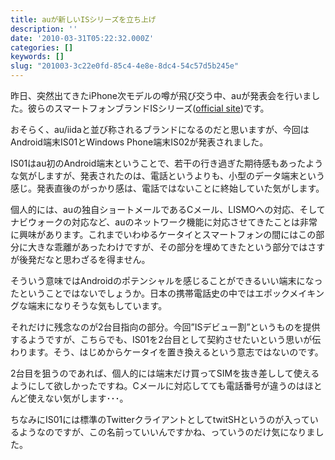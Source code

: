 ```yaml
---
title: auが新しいISシリーズを立ち上げ
description: ''
date: '2010-03-31T05:22:32.000Z'
categories: []
keywords: []
slug: "201003-3c22e0fd-85c4-4e8e-8dc4-54c57d5b245e"
---
```

昨日、突然出てきたiPhone次モデルの噂が飛び交う中、auが発表会を行いました。彼らのスマートフォンブランドISシリーズ([official site](http://au-is.jp/))です。

おそらく、au/iidaと並び称されるブランドになるのだと思いますが、今回はAndroid端末IS01とWindows Phone端末IS02が発表されました。

IS01はau初のAndroid端末ということで、若干の行き過ぎた期待感もあったような気がしますが、発表されたのは、電話というよりも、小型のデータ端末という感じ。発表直後のがっかり感は、電話ではないことに終始していた気がします。

個人的には、auの独自ショートメールであるCメール、LISMOへの対応、そしてナビウォークの対応など、auのネットワーク機能に対応させてきたことは非常に興味があります。これまでいわゆるケータイとスマートフォンの間にはこの部分に大きな乖離があったわけですが、その部分を埋めてきたという部分ではさすが後発だなと思わざるを得ません。

そういう意味ではAndroidのポテンシャルを感じることができるいい端末になったということではないでしょうか。日本の携帯電話史の中ではエポックメイキングな端末になりそうな気もしています。

それだけに残念なのが2台目指向の部分。今回”ISデビュー割”というものを提供するようですが、こちらでも、IS01を2台目として契約させたいという思いが伝わります。そう、はじめからケータイを置き換えるという意志ではないのです。

2台目を狙うのであれば、個人的には端末だけ買ってSIMを抜き差しして使えるようにして欲しかったですね。Cメールに対応してても電話番号が違うのはほとんど使えない気がします･･･。

ちなみにIS01には標準のTwitterクライアントとしてtwitSHというのが入っているようなのですが、この名前っていいんですかね、っていうのだけ気になりました。